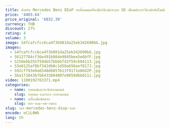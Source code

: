```yaml
---
title: สําหรับ Mercedes Benz DIoP รถทั้งหมดเครื่องมือวินิจฉัยระบบ SD เชื่อมต่อการวินิจฉัยอัตโนมัติสําหรับ MB Star C6 OBD2 รหัสเครื่องสแกนเนอร์และ Cf19laptop
price: '4403.64'
price_original: '6032.39'
currency: THB
discount: 27%
rating: 4
volume: 3
image: S4fcafcfcc6ca4f3b981da25eb342690bG.jpg
images:
  - S4fcafcfcc6ca4f3b981da25eb342690bG.jpg
  - S6127784cf36e491b984e9845bee5e6bfF.jpg
  - S250ebb355f594b57bbbbfd3f59c604113.jpg
  - S3e6125af8bf342db8c1d58a656eef817J.jpg
  - S92cff93e0a6548d685fb13f9171e86d2P.jpg
  - S6a171043bfb643389480fe9059d6b011i.jpg
video: 1100192763371.mp4
categories:
  - name: รถยนต์และรถจักรยานยนต์
    slug: รถยนต-และรถจ-กรยานยนต
  - name: เครื่องมือซ่อมรถ
    slug: เคร-องม-อซ-อมรถ
slug: าหร-mercedes-benz-diop-รถท
encode: oCiL0Wk
lang: th
---
```

  
